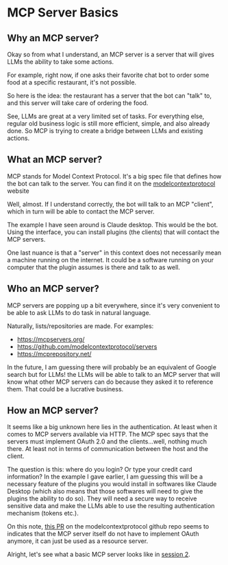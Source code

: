 # MCP Server Basics

## Why an MCP server?

Okay so from what I understand, an MCP server is a server that will gives LLMs the ability to take some actions.

For example, right now, if one asks their favorite chat bot to order some food at a specific restaurant, it's not possible.

So here is the idea: the restaurant has a server that the bot can "talk" to, and this server will take care of ordering the food.

See, LLMs are great at a very limited set of tasks. For everything else, regular old business logic is still more efficient, simple, and also already done. So MCP is trying to create a bridge between LLMs and existing actions.

## What an MCP server?

MCP stands for Model Context Protocol. It's a big spec file that defines how the bot can talk to the server. You can find it on the [modelcontextprotocol](https://modelcontextprotocol.info) website

Well, almost. If I understand correctly, the bot will talk to an MCP "client", which in turn will be able to contact the MCP server.

The example I have seen around is Claude desktop. This would be the bot. Using the interface, you can install plugins (the clients) that will contact the MCP servers.

One last nuance is that a "server" in this context does not necessarily mean a machine running on the internet. It could be a software running on your computer that the plugin assumes is there and talk to as well.

## Who an MCP server?

MCP servers are popping up a bit everywhere, since it's very convenient to be able to ask LLMs to do task in natural language.

Naturally, lists/repositories are made. For examples:
- https://mcpservers.org/
- https://github.com/modelcontextprotocol/servers
- https://mcprepository.net/

In the future, I am guessing there will probably be an equivalent of Google search but for LLMs! the LLMs will be able to talk to an MCP server that will know what other MCP servers can do because they asked it to reference them. That could be a lucrative business.

## How an MCP server?

It seems like a big unknown here lies in the authentication. At least when it comes to MCP servers available via HTTP. The MCP spec says that the servers must implement OAuth 2.0 and the clients...well, nothing much there. At least not in terms of communication between the host and the client.

The question is this: where do you login? Or type your credit card information? In the example I gave earlier, I am guessing this will be a necessary feature of the plugins you would install in softwares like Claude Desktop (which also means that those softwares will need to give the plugins the ability to do so). They will need a secure way to receive sensitive data and make the LLMs able to use the resulting authentication mechanism (tokens etc.).

On this note, [this PR](https://github.com/modelcontextprotocol/modelcontextprotocol/pull/284) on the modelcontextprotocol github repo seems to indicates that the MCP server itself do not have to implement OAuth anymore, it can just be used as a resource server.

Alright, let's see what a basic MCP server looks like in [session 2](/docs/session2.md).


